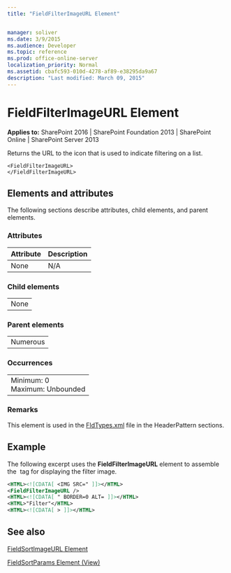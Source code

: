 ```yaml
---
title: "FieldFilterImageURL Element"


manager: soliver
ms.date: 3/9/2015
ms.audience: Developer
ms.topic: reference
ms.prod: office-online-server
localization_priority: Normal
ms.assetid: cbafc593-010d-4278-af89-e38295da9a67
description: "Last modified: March 09, 2015"
---
```


# FieldFilterImageURL Element

 
  
 **Applies to:** SharePoint 2016 | SharePoint Foundation 2013 | SharePoint Online | SharePoint Server 2013
  
Returns the URL to the icon that is used to indicate filtering on a list.
  
```
<FieldFilterImageURL>
</FieldFilterImageURL>
```

## Elements and attributes

The following sections describe attributes, child elements, and parent elements.

### Attributes

|**Attribute**|**Description**|
|:-----|:-----|
|None  <br/> |N/A  <br/> |
   
### Child elements

||
|:-----|
|None |
   
### Parent elements

||
|:-----|
|Numerous |
   
### Occurrences

||
|:-----|
|Minimum: 0  <br/> Maximum: Unbounded  <br/> |
   
### Remarks

This element is used in the [FldTypes.xml](http://msdn.microsoft.com/library/8f8db866-03f8-4001-aae3-4c4102a7aed6%28Office.15%29.aspx) file in the HeaderPattern sections. 
  
## Example

The following excerpt uses the **FieldFilterImageURL** element to assemble the <IMG> tag for displaying the filter image. 
  
```XML
<HTML><![CDATA[ <IMG SRC=" ]]></HTML>
<FieldFilterImageURL />
<HTML><![CDATA[ " BORDER=0 ALT= ]]></HTML>
<HTML>"Filter"</HTML>
<HTML><![CDATA[ > ]]></HTML>
```

## See also



[FieldSortImageURL Element](fieldsortimageurl-element.md)


[FieldSortParams Element (View)](fieldsortparams-element-view.md)

